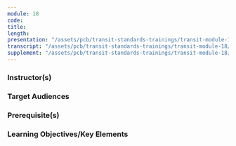 ```yaml
---
module: 18
code: 
title: 
length: 
presentation: "/assets/pcb/transit-standards-trainings/transit-module-18/mt18ppt.pdf"
transcript: "/assets/pcb/transit-standards-trainings/transit-module-18/mt18trans.pdf"
supplement: "/assets/pcb/transit-standards-trainings/transit-module-18/mt18sup.pdf"
---
```



### Instructor(s)


### Target Audiences


### Prerequisite(s)


### Learning Objectives/Key Elements

